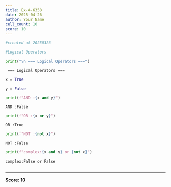 ```yaml
---
title: Ex-4-6358
date: 2025-04-26
author: Your Name
cell_count: 10
score: 10
---
```


```python
#created at 20250326
```


```python
#Logical Operators
```


```python
print("\n === Logical Operators ===")
```

    
     === Logical Operators ===



```python
x = True
```


```python
y = False
```


```python
print(f"AND :{x and y}")
```

    AND :False



```python
print(f"OR :{x or y}")
```

    OR :True



```python
print(f"NOT :{not x}")
```

    NOT :False



```python
print(f"complex:{x and y} or {not x}")
```

    complex:False or False



```python

```


---
**Score: 10**